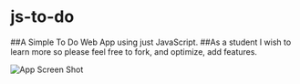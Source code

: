 # js-to-do
##A Simple To Do Web App using just JavaScript.
##As a student I wish to learn more so please feel free to fork, and optimize, add features.

![App Screen Shot](https://dhanishgajjar.com/todo/git/sc.png)

